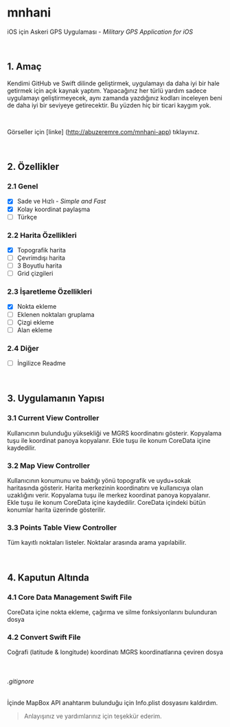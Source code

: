 # mnhani
iOS için Askeri GPS Uygulaması - *Military GPS Application for iOS*

<br>

## 1. Amaç
Kendimi GitHub ve Swift dilinde geliştirmek, uygulamayı da daha iyi bir hale getirmek için açık kaynak yaptım. Yapacağınız her türlü yardım sadece uygulamayı geliştirmeyecek, aynı zamanda yazdığınız kodları inceleyen beni de daha iyi bir seviyeye getirecektir. Bu yüzden hiç bir ticari kaygım yok. 

<br>

Görseller için [linke] (http://abuzeremre.com/mnhani-app) tıklayınız.

<br>

## 2. Özellikler
### 2.1 Genel
- [x] Sade ve Hızlı - *Simple and Fast*
- [x] Kolay koordinat paylaşma
- [ ] Türkçe
### 2.2 Harita Özellikleri
- [x] Topografik harita
- [ ] Çevrimdışı harita
- [ ] 3 Boyutlu harita
- [ ] Grid çizgileri
### 2.3 İşaretleme Özellikleri
- [x] Nokta ekleme
- [ ] Eklenen noktaları gruplama
- [ ] Çizgi ekleme
- [ ] Alan ekleme
### 2.4 Diğer
- [ ] İngilizce Readme

<br>

## 3. Uygulamanın Yapısı
### 3.1 Current View Controller
Kullanıcının bulunduğu yüksekliği ve MGRS koordinatını gösterir. Kopyalama tuşu ile koordinat panoya kopyalanır. Ekle tuşu ile konum CoreData içine kaydedilir.

### 3.2 Map View Controller
Kullanıcının konumunu ve baktığı yönü topografik ve uydu+sokak haritasında gösterir. Harita merkezinin koordinatını ve kullanıcıya olan uzaklığını verir. Kopyalama tuşu ile merkez koordinat panoya kopyalanır. Ekle tuşu ile konum CoreData içine kaydedilir. CoreData içindeki bütün konumlar harita üzerinde gösterilir.

### 3.3 Points Table View Controller
Tüm kayıtlı noktaları listeler. Noktalar arasında arama yapılabilir.

<br>

## 4. Kaputun Altında
### 4.1 Core Data Management Swift File
CoreData içine nokta ekleme, çağırma ve silme fonksiyonlarını bulunduran dosya

### 4.2 Convert Swift File
Coğrafi (latitude & longitude) koordinatı MGRS koordinatlarına çeviren dosya

<br>

###### .gitignore
İçinde MapBox API anahtarım bulunduğu için Info.plist dosyasını kaldırdım.

> Anlayışınız ve yardımlarınız için teşekkür ederim.


